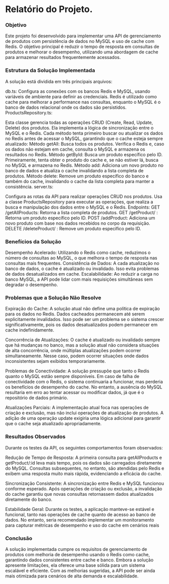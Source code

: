 # Relatório do Projeto.

### Objetivo
Este projeto foi desenvolvido para implementar uma API de gerenciamento de produtos com persistência de dados no MySQL e uso de cache com Redis. O objetivo principal é reduzir o tempo de resposta em consultas de produtos e melhorar o desempenho, utilizando uma abordagem de cache para armazenar resultados frequentemente acessados.

### Estrutura da Solução Implementada
A solução está dividida em três principais arquivos:

db.ts: Configura as conexões com os bancos Redis e MySQL, usando variáveis de ambiente para definir as credenciais.
Redis é utilizado como cache para melhorar a performance nas consultas, enquanto o MySQL é o banco de dados relacional onde os dados são persistidos.
ProductsRepository.ts:

Esta classe gerencia todas as operações CRUD (Create, Read, Update, Delete) dos produtos. Ela implementa a lógica de sincronização entre o MySQL e o Redis.
Cada método tenta primeiro buscar ou atualizar os dados no Redis antes de acessar o MySQL, garantindo que o cache esteja sempre atualizado:
Método getAll: Busca todos os produtos. Verifica o Redis e, caso os dados não estejam em cache, consulta o MySQL e armazena os resultados no Redis.
Método getById: Busca um produto específico pelo ID. Primeiramente, tenta obter o produto do cache e, se não estiver lá, busca no MySQL e armazena no Redis.
Método add: Adiciona um novo produto no banco de dados e atualiza o cache invalidando a lista completa de produtos.
Método delete: Remove um produto específico do banco e também do cache, invalidando o cache da lista completa para manter a consistência.
server.ts:

Configura as rotas da API para realizar operações CRUD nos produtos.
Usa a classe ProductsRepository para executar as operações, que realiza a busca e manipulação dos dados entre o MySQL e o Redis.
Endpoints:
GET /getAllProducts: Retorna a lista completa de produtos.
GET /getProduct/
: Retorna um produto específico pelo ID.
POST /addProduct: Adiciona um novo produto com base nos dados recebidos no corpo da requisição.
DELETE /deleteProduct/
: Remove um produto específico pelo ID.

### Benefícios da Solução
Desempenho Acelerado: Utilizando o Redis como cache, reduzimos o número de consultas ao MySQL, o que melhora o tempo de resposta nas consultas mais frequentes.
Consistência de Dados: A cada atualização no banco de dados, o cache é atualizado ou invalidado. Isso evita problemas de dados desatualizados em cache.
Escalabilidade: Ao reduzir a carga no banco MySQL, a API pode lidar com mais requisições simultâneas sem degradar o desempenho.

### Problemas que a Solução Não Resolve
Expiração do Cache: A solução atual não define uma política de expiração para os dados no Redis. Dados cacheados permanecem até serem explicitamente invalidados. Isso pode ser um problema se o sistema crescer significativamente, pois os dados desatualizados podem permanecer em cache indefinidamente.

Concorrência de Atualizações: O cache é atualizado ou invalidado sempre que há mudanças no banco, mas a solução atual não considera situações de alta concorrência, onde múltiplas atualizações podem ocorrer simultaneamente. Nesse caso, podem ocorrer situações onde dados inconsistentes sejam exibidos temporariamente.

Problemas de Conectividade: A solução pressupõe que tanto o Redis quanto o MySQL estão sempre disponíveis. Em caso de falha de conectividade com o Redis, o sistema continuaria a funcionar, mas perderia os benefícios de desempenho do cache. No entanto, a ausência do MySQL resultaria em erro ao tentar acessar ou modificar dados, já que é o repositório de dados primário.

Atualizações Parciais: A implementação atual foca nas operações de criação e exclusão, mas não inclui operações de atualização de produtos. A adição de uma operação update exigiria uma lógica adicional para garantir que o cache seja atualizado apropriadamente.

### Resultados Observados
Durante os testes da API, os seguintes comportamentos foram observados:

Redução de Tempo de Resposta: A primeira consulta para getAllProducts e getProduct/:id leva mais tempo, pois os dados são carregados diretamente do MySQL. Consultas subsequentes, no entanto, são atendidas pelo Redis e exibem uma resposta muito mais rápida, evidenciando a eficácia do cache.

Sincronização Consistente: A sincronização entre Redis e MySQL funcionou conforme esperado. Após operações de criação ou exclusão, a invalidação do cache garantiu que novas consultas retornassem dados atualizados diretamente do banco.

Estabilidade Geral: Durante os testes, a aplicação manteve-se estável e funcional, tanto nas operações de cache quanto de acesso ao banco de dados. No entanto, seria recomendado implementar um monitoramento para capturar métricas de desempenho e uso do cache em cenários reais

### Conclusão
A solução implementada cumpre os requisitos de gerenciamento de produtos com melhoria de desempenho usando o Redis como cache, garantindo dados consistentes entre cache e banco. Embora a solução apresente limitações, ela oferece uma base sólida para um sistema escalável e eficiente. Com as melhorias sugeridas, a API pode ser ainda mais otimizada para cenários de alta demanda e escalabilidade.
